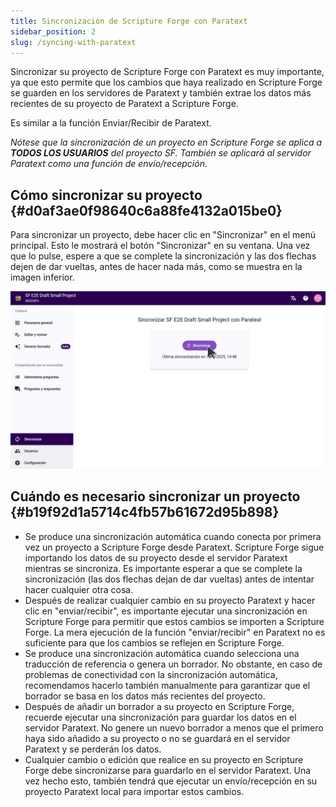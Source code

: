 ```yaml
---
title: Sincronización de Scripture Forge con Paratext
sidebar_position: 2
slug: /syncing-with-paratext
---
```


Sincronizar su proyecto de Scripture Forge con Paratext es muy importante, ya que esto permite que los cambios que haya realizado en Scripture Forge se guarden en los servidores de Paratext y también extrae los datos más recientes de su proyecto de Paratext a Scripture Forge.

Es similar a la función Enviar/Recibir de Paratext.

_Nótese que la sincronización de un proyecto en Scripture Forge se aplica a_ _**TODOS LOS USUARIOS**_ _del proyecto SF. También se aplicará al servidor Paratext como una función de envío/recepción._

## **Cómo sincronizar su proyecto** {#d0af3ae0f98640c6a88fe4132a015be0}

Para sincronizar un proyecto, debe hacer clic en "Sincronizar" en el menú principal. Esto le mostrará el botón "Sincronizar" en su ventana. Una vez que lo pulse, espere a que se complete la sincronización y las dos flechas dejen de dar vueltas, antes de hacer nada más, como se muestra en la imagen inferior.

![](./sync.png)

## **Cuándo es necesario sincronizar un proyecto** {#b19f92d1a5714c4fb57b61672d95b898}

- Se produce una sincronización automática cuando conecta por primera vez un proyecto a Scripture Forge desde Paratext. Scripture Forge sigue importando los datos de su proyecto desde el servidor Paratext mientras se sincroniza. Es importante esperar a que se complete la sincronización (las dos flechas dejan de dar vueltas) antes de intentar hacer cualquier otra cosa.
- Después de realizar cualquier cambio en su proyecto Paratext y hacer clic en "enviar/recibir", es importante ejecutar una sincronización en Scripture Forge para permitir que estos cambios se importen a Scripture Forge. La mera ejecución de la función "enviar/recibir" en Paratext no es suficiente para que los cambios se reflejen en Scripture Forge.
- Se produce una sincronización automática cuando selecciona una traducción de referencia o genera un borrador. No obstante, en caso de problemas de conectividad con la sincronización automática, recomendamos hacerlo también manualmente para garantizar que el borrador se basa en los datos más recientes del proyecto.
- Después de añadir un borrador a su proyecto en Scripture Forge, recuerde ejecutar una sincronización para guardar los datos en el servidor Paratext. No genere un nuevo borrador a menos que el primero haya sido añadido a su proyecto o no se guardará en el servidor Paratext y se perderán los datos.
- Cualquier cambio o edición que realice en su proyecto en Scripture Forge debe sincronizarse para guardarlo en el servidor Paratext. Una vez hecho esto, también tendrá que ejecutar un envío/recepción en su proyecto Paratext local para importar estos cambios.
